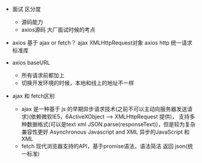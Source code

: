 - 面试 区分度
  - 源码能力
  - axios源码 大厂面试时候的考点

- axios 基于 ajax or fetch？
  ajax XMLHttpRequest对象
  axios http 统一请求标准库

- axios baseURL
  - 所有请求前都加上
  - 切换开发环境的时候，本地和线上的地址不一样

- ajax 和 fetch区别
  - ajax 是一种基于 js 的早期异步请求技术(之前不可以主动向服务器发送请求)(依赖微软IE5，6ActiveXObject --> XMLHttpRequest 提供)，
  支持多种数据格式(可以是text xml JSON.parse(responseText))，但是较为复杂
  兼容性更好    Asynchronous Javascript and XML 异步的JavaScript 和 XML
  - fetch 现代浏览器支持的API，基于promise语法，语法简洁  返回 json(统一标准)
